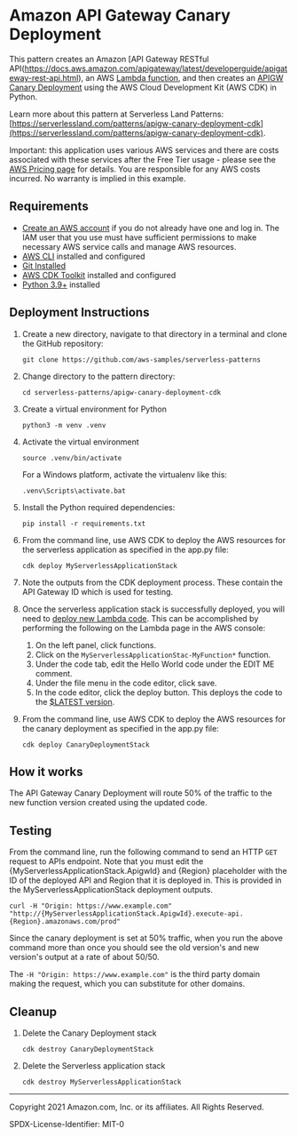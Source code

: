 # Amazon API Gateway Canary Deployment

This pattern creates an Amazon [API Gateway RESTful API(https://docs.aws.amazon.com/apigateway/latest/developerguide/apigateway-rest-api.html), an AWS [Lambda function](https://docs.aws.amazon.com/lambda/latest/dg/welcome.html), and then creates an [APIGW Canary Deployment](https://docs.aws.amazon.com/apigateway/latest/developerguide/canary-release.html) using the AWS Cloud Development Kit (AWS CDK) in Python.

Learn more about this pattern at Serverless Land Patterns: [https://serverlessland.com/patterns/apigw-canary-deployment-cdk](https://serverlessland.com/patterns/apigw-canary-deployment-cdk).

Important: this application uses various AWS services and there are costs associated with these services after the Free Tier usage - please see the [AWS Pricing page](https://aws.amazon.com/pricing/) for details. You are responsible for any AWS costs incurred. No warranty is implied in this example.

## Requirements

* [Create an AWS account](https://portal.aws.amazon.com/gp/aws/developer/registration/index.html) if you do not already have one and log in. The IAM user that you use must have sufficient permissions to make necessary AWS service calls and manage AWS resources.
* [AWS CLI](https://docs.aws.amazon.com/cli/latest/userguide/install-cliv2.html) installed and configured
* [Git Installed](https://git-scm.com/book/en/v2/Getting-Started-Installing-Git)
* [AWS CDK Toolkit](https://docs.aws.amazon.com/cdk/latest/guide/cli.html) installed and configured
* [Python 3.9+](https://www.python.org/downloads/) installed

## Deployment Instructions

1. Create a new directory, navigate to that directory in a terminal and clone the GitHub repository:
    ```
    git clone https://github.com/aws-samples/serverless-patterns
    ```
2. Change directory to the pattern directory:
    ```
    cd serverless-patterns/apigw-canary-deployment-cdk
    ```
3. Create a virtual environment for Python
    ```
    python3 -m venv .venv
    ```
4. Activate the virtual environment
    ```
    source .venv/bin/activate
    ```
    For a Windows platform, activate the virtualenv like this:
    ```
    .venv\Scripts\activate.bat
    ```
5. Install the Python required dependencies:
    ```
    pip install -r requirements.txt
    ```
6. From the command line, use AWS CDK to deploy the AWS resources for the serverless application as specified in the app.py file:
    ```
    cdk deploy MyServerlessApplicationStack
    ```
7. Note the outputs from the CDK deployment process. These contain the API Gateway ID which is used for testing.
8. Once the serverless application stack is successfully deployed, you will need to [deploy new Lambda code](https://docs.aws.amazon.com/lambda/latest/dg/gettingstarted-package.html). This can be accomplished by performing the following on the Lambda page in the AWS console:

    1. On the left panel, click functions.
    2. Click on the ```MyServerlessApplicationStac-MyFunction*``` function.
    3. Under the code tab, edit the Hello World code under the EDIT ME comment.
    4. Under the file menu in the code editor, click save.
    5. In the code editor, click the deploy button. This deploys the code to the [$LATEST version](https://docs.aws.amazon.com/lambda/latest/dg/configuration-versions.html).

9. From the command line, use AWS CDK to deploy the AWS resources for the canary deployment as specified in the app.py file:
    ```
    cdk deploy CanaryDeploymentStack
    ```

## How it works

The API Gateway Canary Deployment will route 50% of the traffic to the new function version created using the updated code.

## Testing

From the command line, run the following command to send an HTTP `GET` request to APIs endpoint. Note that you must edit the {MyServerlessApplicationStack.ApigwId} and {Region} placeholder with the ID of the deployed API and Region that it is deployed in. This is provided in the MyServerlessApplicationStack deployment outputs.

```
curl -H "Origin: https://www.example.com" "http://{MyServerlessApplicationStack.ApigwId}.execute-api.{Region}.amazonaws.com/prod"
```

Since the canary deployment is set at 50% traffic, when you run the above command more than once you should see the old version's and new version's output at a rate of about 50/50.

The `-H "Origin: https://www.example.com"` is the third party domain making the request, which you can substitute for other domains.

## Cleanup

1. Delete the Canary Deployment stack
    ```
    cdk destroy CanaryDeploymentStack
    ```
2. Delete the Serverless application stack
   ```
   cdk destroy MyServerlessApplicationStack
   ```
----
Copyright 2021 Amazon.com, Inc. or its affiliates. All Rights Reserved.

SPDX-License-Identifier: MIT-0
